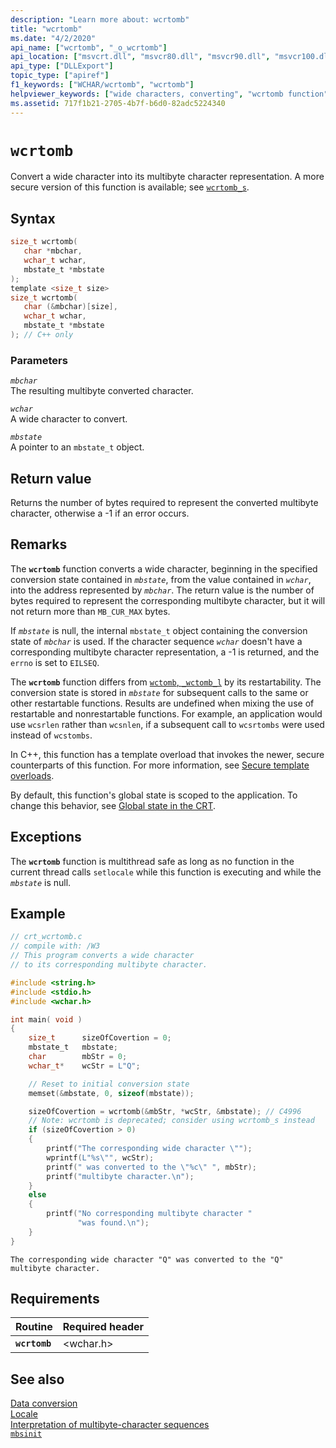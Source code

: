 ```yaml
---
description: "Learn more about: wcrtomb"
title: "wcrtomb"
ms.date: "4/2/2020"
api_name: ["wcrtomb", "_o_wcrtomb"]
api_location: ["msvcrt.dll", "msvcr80.dll", "msvcr90.dll", "msvcr100.dll", "msvcr100_clr0400.dll", "msvcr110.dll", "msvcr110_clr0400.dll", "msvcr120.dll", "msvcr120_clr0400.dll", "ucrtbase.dll", "api-ms-win-crt-convert-l1-1-0.dll"]
api_type: ["DLLExport"]
topic_type: ["apiref"]
f1_keywords: ["WCHAR/wcrtomb", "wcrtomb"]
helpviewer_keywords: ["wide characters, converting", "wcrtomb function", "multibyte characters", "characters, converting"]
ms.assetid: 717f1b21-2705-4b7f-b6d0-82adc5224340
---
```

# `wcrtomb`

Convert a wide character into its multibyte character representation. A more secure version of this function is available; see [`wcrtomb_s`](wcrtomb-s.md).

## Syntax

```C
size_t wcrtomb(
   char *mbchar,
   wchar_t wchar,
   mbstate_t *mbstate
);
template <size_t size>
size_t wcrtomb(
   char (&mbchar)[size],
   wchar_t wchar,
   mbstate_t *mbstate
); // C++ only
```

### Parameters

*`mbchar`*\
The resulting multibyte converted character.

*`wchar`*\
A wide character to convert.

*`mbstate`*\
A pointer to an `mbstate_t` object.

## Return value

Returns the number of bytes required to represent the converted multibyte character, otherwise a -1 if an error occurs.

## Remarks

The **`wcrtomb`** function converts a wide character, beginning in the specified conversion state contained in *`mbstate`*, from the value contained in *`wchar`*, into the address represented by *`mbchar`*. The return value is the number of bytes required to represent the corresponding multibyte character, but it will not return more than `MB_CUR_MAX` bytes.

If *`mbstate`* is null, the internal `mbstate_t` object containing the conversion state of *`mbchar`* is used. If the character sequence *`wchar`* doesn't have a corresponding multibyte character representation, a -1 is returned, and the `errno` is set to `EILSEQ`.

The **`wcrtomb`** function differs from [`wctomb`, `_wctomb_l`](wctomb-wctomb-l.md) by its restartability. The conversion state is stored in *`mbstate`* for subsequent calls to the same or other restartable functions. Results are undefined when mixing the use of restartable and nonrestartable functions. For example, an application would use `wcsrlen` rather than `wcsnlen`, if a subsequent call to `wcsrtombs` were used instead of `wcstombs`.

In C++, this function has a template overload that invokes the newer, secure counterparts of this function. For more information, see [Secure template overloads](../secure-template-overloads.md).

By default, this function's global state is scoped to the application. To change this behavior, see [Global state in the CRT](../global-state.md).

## Exceptions

The **`wcrtomb`** function is multithread safe as long as no function in the current thread calls `setlocale` while this function is executing and while the *`mbstate`* is null.

## Example

```C
// crt_wcrtomb.c
// compile with: /W3
// This program converts a wide character
// to its corresponding multibyte character.

#include <string.h>
#include <stdio.h>
#include <wchar.h>

int main( void )
{
    size_t      sizeOfCovertion = 0;
    mbstate_t   mbstate;
    char        mbStr = 0;
    wchar_t*    wcStr = L"Q";

    // Reset to initial conversion state
    memset(&mbstate, 0, sizeof(mbstate));

    sizeOfCovertion = wcrtomb(&mbStr, *wcStr, &mbstate); // C4996
    // Note: wcrtomb is deprecated; consider using wcrtomb_s instead
    if (sizeOfCovertion > 0)
    {
        printf("The corresponding wide character \"");
        wprintf(L"%s\"", wcStr);
        printf(" was converted to the \"%c\" ", mbStr);
        printf("multibyte character.\n");
    }
    else
    {
        printf("No corresponding multibyte character "
               "was found.\n");
    }
}
```

```Output
The corresponding wide character "Q" was converted to the "Q" multibyte character.
```

## Requirements

| Routine | Required header |
|---|---|
| **`wcrtomb`** | \<wchar.h> |

## See also

[Data conversion](../data-conversion.md)\
[Locale](../locale.md)\
[Interpretation of multibyte-character sequences](../interpretation-of-multibyte-character-sequences.md)\
[`mbsinit`](mbsinit.md)
